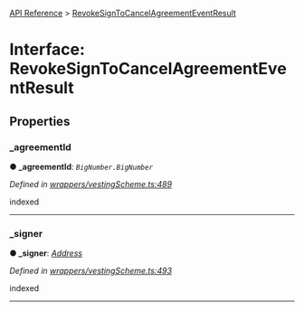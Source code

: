 [API Reference](../README.md) > [RevokeSignToCancelAgreementEventResult](../interfaces/RevokeSignToCancelAgreementEventResult.md)



# Interface: RevokeSignToCancelAgreementEventResult


## Properties
<a id="_agreementId"></a>

###  _agreementId

**●  _agreementId**:  *`BigNumber.BigNumber`* 

*Defined in [wrappers/vestingScheme.ts:489](https://github.com/daostack/arc.js/blob/f343aa24/lib/wrappers/vestingScheme.ts#L489)*



indexed




___

<a id="_signer"></a>

###  _signer

**●  _signer**:  *[Address](../#Address)* 

*Defined in [wrappers/vestingScheme.ts:493](https://github.com/daostack/arc.js/blob/f343aa24/lib/wrappers/vestingScheme.ts#L493)*



indexed




___


